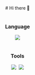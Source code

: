 <div align="center">
  # Hi there 👋
</div>

<br>

<div align="center">
  <h3 align="center"> Language </h3>
  <img src="https://img.shields.io/badge/TypeScript-0672d3?style=flat-square&logo=TypeScript&logoColor=white"/>
</div>

<br>

<div align="center">
  <h3 align="center"> Tools </h3>
  <img src="https://img.shields.io/badge/Angular-ff3900?style=flat-square&logo=Angular&logoColor=white"/>&nbsp;
  <img src="https://img.shields.io/badge/Git-ff8a00?style=flat-square&logo=Git&logoColor=white"/>
</div>

<!--
**Huni31/Huni31** is a ✨ _special_ ✨ repository because its `README.md` (this file) appears on your GitHub profile.

Here are some ideas to get you started:

- 🔭 I’m currently working on ...
- 🌱 I’m currently learning ...
- 👯 I’m looking to collaborate on ...
- 🤔 I’m looking for help with ...
- 💬 Ask me about ...
- 📫 How to reach me: ...
- 😄 Pronouns: ...
- ⚡ Fun fact: ...
-->
